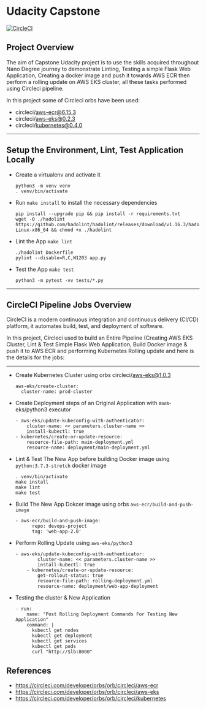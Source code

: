 # Udacity Capstone

[![CircleCI](https://circleci.com/gh/HazemAbdelmagid/Capstone-Project.svg?style=svg)](https://circleci.com/gh/HazemAbdelmagid/Capstone-Project)


## Project Overview

The aim of Capstone Udacity project is to use the skills acquired throughout Nano Degree journey to demonstrate Linting, Testing a simple Flask Web Application, Creating a docker image and push it towards AWS ECR then perform a rolling update on AWS EKS cluster, all these tasks performed using Circleci pipeline.

In this project some of Circleci orbs have been used:
  -   circleci/aws-ecr@6.15.3
  -   circleci/aws-eks@0.2.3
  -   circleci/kubernetes@0.4.0
---

## Setup the Environment, Lint, Test Application Locally

* Create a virtualenv and activate it
   ```
   python3 -m venv venv
   . venv/bin/activate
   ```
* Run `make install` to install the necessary dependencies
   ```
   pip install --upgrade pip && pip install -r requirements.txt
   wget -O ./hadolint https://github.com/hadolint/hadolint/releases/download/v1.16.3/hadolint-Linux-x86_64 && chmod +x ./hadolint
   ```

* Lint the App `make lint`
  ```
  ./hadolint Dockerfile
  pylint --disable=R,C,W1203 app.py
  ```

* Test the App `make test`
  ```
  python3 -m pytest -vv tests/*.py
  ```
---
## CircleCI Pipeline Jobs Overview
CircleCI is a modern continuous integration and continuous delivery (CI/CD) platform, it automates build, test, and deployment of software.

In this project, Circleci used to build an Entire Pipeline (Creating AWS EKS Cluster, Lint & Test Simple Flask Web Application, Build Docker image & push it to AWS ECR and performing Kubernetes Rolling update and here is the details for the jobs:

---

* Create Kubernetes Cluster using orbs circleci/aws-eks@1.0.3
  ```
  aws-eks/create-cluster:
    cluster-name: prod-cluster
  ```

* Create Deployment steps of an Original Application with aws-eks/python3 executor
  ```
  - aws-eks/update-kubeconfig-with-authenticator:
      cluster-name: << parameters.cluster-name >>
      install-kubectl: true
  - kubernetes/create-or-update-resource:
      resource-file-path: main-deployment.yml
      resource-name: deployment/main-deployment.yml
  ```
  
* Lint & Test The New App before building Docker image using `python:3.7.3-stretch` docker image
  ```
  . venv/bin/activate
  make install
  make lint
  make test
  ```

* Build The New App Dokcer image using orbs `aws-ecr/build-and-push-image`
  ```
  - aws-ecr/build-and-push-image:
        repo: devops-project
        tag: 'web-app-2.0'
  ```
* Perform Rolling Update using `aws-eks/python3`
  ```
  - aws-eks/update-kubeconfig-with-authenticator:
          cluster-name: << parameters.cluster-name >>
          install-kubectl: true
      - kubernetes/create-or-update-resource:
          get-rollout-status: true
          resource-file-path: rolling-deployment.yml
          resource-name: deployment/web-app-deployment
  ```

* Testing the cluster & New Application
  ```
  - run:
      name: "Post Rolling Deployment Commands For Testing New Application"
      command: |
        kubectl get nodes
        kubectl get deployment
        kubectl get services
        kubectl get pods
        curl "http://$lb:8000"
  ```
  
 ## References
 - https://circleci.com/developer/orbs/orb/circleci/aws-ecr
 - https://circleci.com/developer/orbs/orb/circleci/aws-eks
 - https://circleci.com/developer/orbs/orb/circleci/kubernetes
